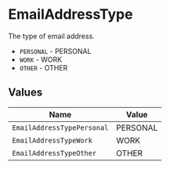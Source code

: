 # EmailAddressType

The type of email address.

* `PERSONAL` - PERSONAL
* `WORK` - WORK
* `OTHER` - OTHER


## Values

| Name                       | Value                      |
| -------------------------- | -------------------------- |
| `EmailAddressTypePersonal` | PERSONAL                   |
| `EmailAddressTypeWork`     | WORK                       |
| `EmailAddressTypeOther`    | OTHER                      |